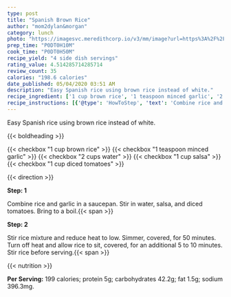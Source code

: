 ```yaml
---
type: post
title: "Spanish Brown Rice"
author: "mom2dylan&morgan"
category: lunch
photo: "https://imagesvc.meredithcorp.io/v3/mm/image?url=https%3A%2F%2Fimages.media-allrecipes.com%2Fuserphotos%2F7937224.jpg"
prep_time: "P0DT0H10M"
cook_time: "P0DT0H50M"
recipe_yield: "4 side dish servings"
rating_value: 4.514285714285714
review_count: 35
calories: "198.6 calories"
date_published: 05/04/2020 03:51 AM
description: "Easy Spanish rice using brown rice instead of white."
recipe_ingredient: ['1 cup brown rice', '1 teaspoon minced garlic', '2 cups water', '1 cup salsa', '1 cup diced tomatoes']
recipe_instructions: [{'@type': 'HowToStep', 'text': 'Combine rice and garlic in a saucepan. Stir in water, salsa, and diced tomatoes. Bring to a boil.\n'}, {'@type': 'HowToStep', 'text': 'Stir rice mixture and reduce heat to low. Simmer, covered, for 50 minutes. Turn off heat and allow rice to sit, covered, for an additional 5 to 10 minutes. Stir rice before serving.\n'}]
---
```


Easy Spanish rice using brown rice instead of white. 

{{< boldheading >}}

{{< checkbox "1 cup brown rice" >}}
{{< checkbox "1 teaspoon minced garlic" >}}
{{< checkbox "2 cups water" >}}
{{< checkbox "1 cup salsa" >}}
{{< checkbox "1 cup diced tomatoes" >}}


{{< direction >}}

**Step: 1**

Combine rice and garlic in a saucepan. Stir in water, salsa, and diced tomatoes. Bring to a boil.{{< span >}}

**Step: 2**

Stir rice mixture and reduce heat to low. Simmer, covered, for 50 minutes. Turn off heat and allow rice to sit, covered, for an additional 5 to 10 minutes. Stir rice before serving.{{< span >}}

{{< nutrition >}}

**Per Serving:** 199 calories; protein 5g; carbohydrates 42.2g; fat 1.5g; sodium 396.3mg.